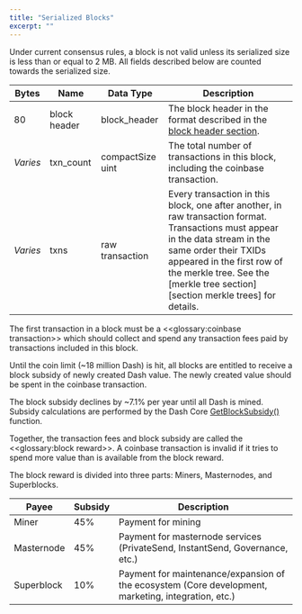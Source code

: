 ```yaml
---
title: "Serialized Blocks"
excerpt: ""
---
```

Under current consensus rules, a block is not valid unless its serialized size is less than or equal to 2 MB. All fields described below are counted towards the serialized size.

| Bytes    | Name         | Data Type        | Description
| - | - | - | - |
| 80       | block header | block_header     | The block header in the format described in the [block header section](core-ref-block-chain-block-headers).
| *Varies* | txn_count    | compactSize uint | The total number of transactions in this block, including the coinbase transaction.
| *Varies* | txns         | raw transaction  | Every transaction in this block, one after another, in raw transaction format.  Transactions must appear in the data stream in the same order their TXIDs appeared in the first row of the merkle tree.  See the [merkle tree section][section merkle trees] for details.

The first transaction in a block must be a <<glossary:coinbase transaction>> which should collect and spend any transaction fees paid by transactions included in this block.

Until the coin limit (~18 million Dash) is hit, all blocks are entitled to receive a block subsidy of newly created Dash value. The newly created value should be spent in the coinbase transaction.

The block subsidy declines by ~7.1% per year until all Dash is mined. Subsidy calculations are performed by the Dash Core [GetBlockSubsidy()](https://github.com/dashpay/dash/blob/9ed9474a9eb007bba70278ce19df68e84aeeb712/src/main.cpp#L1741) function.

Together, the transaction fees and block subsidy are called the <<glossary:block reward>>. A coinbase transaction is invalid if it tries to spend more value than is available from the block reward.

The block reward is divided into three parts: Miners, Masternodes, and Superblocks.

| Payee | Subsidy | Description |
| ----- | -------- | ----------- |
| Miner | 45% | Payment for mining
| Masternode | 45% | Payment for masternode services (PrivateSend, InstantSend, Governance, etc.)
| Superblock | 10% | Payment for maintenance/expansion of the ecosystem (Core development, marketing, integration, etc.)
